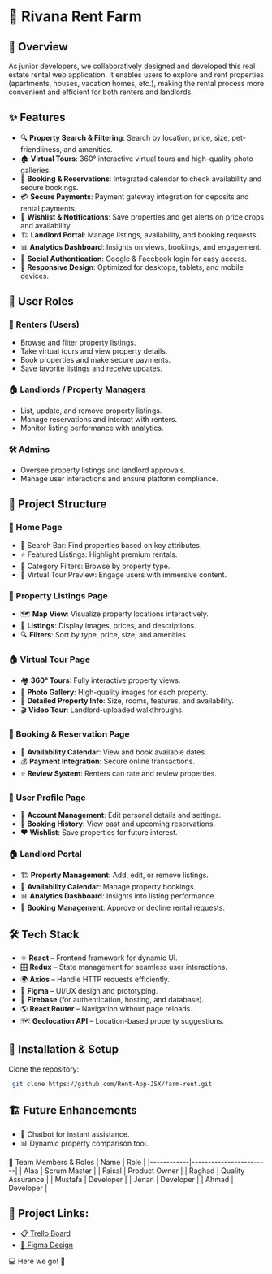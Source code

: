 # 🏡 Rivana Rent Farm

## 🚀 Overview
As junior developers, we collaboratively designed and developed this real estate rental web application. It enables users to explore and rent properties (apartments, houses, vacation homes, etc.), making the rental process more convenient and efficient for both renters and landlords. 

## ✨ Features
- 🔍 **Property Search & Filtering**: Search by location, price, size, pet-friendliness, and amenities.
- 🏠 **Virtual Tours**: 360° interactive virtual tours and high-quality photo galleries.
- 📅 **Booking & Reservations**: Integrated calendar to check availability and secure bookings.
- 💳 **Secure Payments**: Payment gateway integration for deposits and rental payments.
- 📌 **Wishlist & Notifications**: Save properties and get alerts on price drops and availability.
- 🏗 **Landlord Portal**: Manage listings, availability, and booking requests.
- 📊 **Analytics Dashboard**: Insights on views, bookings, and engagement.
- 🔗 **Social Authentication**: Google & Facebook login for easy access.
- 📡 **Responsive Design**: Optimized for desktops, tablets, and mobile devices.

## 👥 User Roles
### **🛒 Renters (Users)**
- Browse and filter property listings.
- Take virtual tours and view property details.
- Book properties and make secure payments.
- Save favorite listings and receive updates.

### **🏠 Landlords / Property Managers**
- List, update, and remove property listings.
- Manage reservations and interact with renters.
- Monitor listing performance with analytics.

### **🛠️ Admins**
- Oversee property listings and landlord approvals.
- Manage user interactions and ensure platform compliance.

## 📂 Project Structure
### **🏡 Home Page**
- 🔎 Search Bar: Find properties based on key attributes.
- ⭐ Featured Listings: Highlight premium rentals.
- 📁 Category Filters: Browse by property type.
- 🎥 Virtual Tour Preview: Engage users with immersive content.

### **📄 Property Listings Page**
- 🗺 **Map View**: Visualize property locations interactively.
- 🏡 **Listings**: Display images, prices, and descriptions.
- 🔍 **Filters**: Sort by type, price, size, and amenities.

### **🏠 Virtual Tour Page**
- 🏘 **360° Tours**: Fully interactive property views.
- 📸 **Photo Gallery**: High-quality images for each property.
- 📝 **Detailed Property Info**: Size, rooms, features, and availability.
- 🎬 **Video Tour**: Landlord-uploaded walkthroughs.

### **📅 Booking & Reservation Page**
- 📆 **Availability Calendar**: View and book available dates.
- 💰 **Payment Integration**: Secure online transactions.
- ⭐ **Review System**: Renters can rate and review properties.

### **👤 User Profile Page**
- 🔐 **Account Management**: Edit personal details and settings.
- 📖 **Booking History**: View past and upcoming reservations.
- ❤️ **Wishlist**: Save properties for future interest.

### **🏠 Landlord Portal**
- 🏗 **Property Management**: Add, edit, or remove listings.
- 📅 **Availability Calendar**: Manage property bookings.
- 📊 **Analytics Dashboard**: Insights into listing performance.
- 📩 **Booking Management**: Approve or decline rental requests.

## 🛠 Tech Stack
- ⚛ **React** – Frontend framework for dynamic UI.
- 🎛 **Redux** – State management for seamless user interactions.
- 🌍 **Axios** – Handle HTTP requests efficiently.
- 🎨 **Figma** – UI/UX design and prototyping.
- 📡 **Firebase** (for authentication, hosting, and database).
- 🌎 **React Router** – Navigation without page reloads.
- 🗺 **Geolocation API** – Location-based property suggestions.

## 🔧 Installation & Setup
 Clone the repository:
```sh
 git clone https://github.com/Rent-App-JSX/farm-rent.git
```

## 🏗 Future Enhancements
- 💬 Chatbot for instant assistance.
- 📊 Dynamic property comparison tool.



👥 Team Members & Roles
| Name | Role |
|------------|------------------------|
| Alaa | Scrum Master |
| Faisal | Product Owner |
| Raghad | Quality Assurance |
| Mustafa | Developer |
| Jenan | Developer |
| Ahmad | Developer |

## 📌 Project Links:

- [📋 Trello Board](https://trello.com/b/A6U1JCQI/rent-app)
- [🎨 Figma Design](https://www.figma.com/design/THz1sIuQp6K8uAOEBNmZnN/Rent-farm?node-id=1-2&t=w0FQWiY6TZ7dDWxW-1)

💻 Here we go! 🚀

